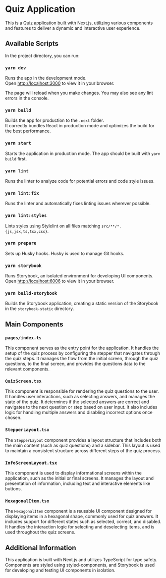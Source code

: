 # Quiz Application

This is a Quiz application built with Next.js, utilizing various components and features to deliver a dynamic and interactive user experience.

## Available Scripts

In the project directory, you can run:

### `yarn dev`
Runs the app in the development mode.  
Open [http://localhost:3000](http://localhost:3000) to view it in your browser.

The page will reload when you make changes. You may also see any lint errors in the console.

### `yarn build`
Builds the app for production to the `.next` folder.  
It correctly bundles React in production mode and optimizes the build for the best performance.

### `yarn start`
Starts the application in production mode. The app should be built with `yarn build` first.

### `yarn lint`
Runs the linter to analyze code for potential errors and code style issues.

### `yarn lint:fix`
Runs the linter and automatically fixes linting issues wherever possible.

### `yarn lint:styles`
Lints styles using Stylelint on all files matching `src/**/*.{js,jsx,ts,tsx,css}`.

### `yarn prepare`
Sets up Husky hooks. Husky is used to manage Git hooks.

### `yarn storybook`
Runs Storybook, an isolated environment for developing UI components.  
Open [http://localhost:6006](http://localhost:6006) to view it in your browser.

### `yarn build-storybook`
Builds the Storybook application, creating a static version of the Storybook in the `storybook-static` directory.

## Main Components

### `pages/index.ts`

This component serves as the entry point for the application. It handles the setup of the quiz process by configuring the stepper that navigates through the quiz steps. It manages the flow from the initial screen, through the quiz questions, to the final screen, and provides the questions data to the relevant components.

### `QuizScreen.tsx`

This component is responsible for rendering the quiz questions to the user. It handles user interactions, such as selecting answers, and manages the state of the quiz. It determines if the selected answers are correct and navigates to the next question or step based on user input. It also includes logic for handling multiple answers and disabling incorrect options once chosen.

### `StepperLayout.tsx`

The `StepperLayout` component provides a layout structure that includes both the main content (such as quiz questions) and a sidebar. This layout is used to maintain a consistent structure across different steps of the quiz process.

### `InfoScreenLayout.tsx`

This component is used to display informational screens within the application, such as the initial or final screens. It manages the layout and presentation of information, including text and interactive elements like buttons.

### `HexagonalItem.tsx`

The `HexagonalItem` component is a reusable UI component designed for displaying items in a hexagonal shape, commonly used for quiz answers. It includes support for different states such as selected, correct, and disabled. It handles the interaction logic for selecting and deselecting items, and is used throughout the quiz screens.

## Additional Information

This application is built with Next.js and utilizes TypeScript for type safety. Components are styled using styled-components, and Storybook is used for developing and testing UI components in isolation.
